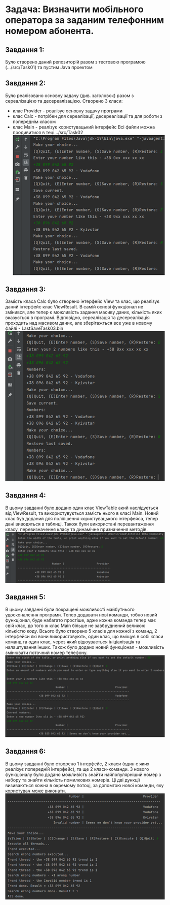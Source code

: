 # Задача: Визначити мобільного оператора за заданим телефонним номером абонента.
## Завдання 1:
Було створено даний репозиторій разом з тестовою програмою (.../src/Task01) та пустим Java проектом
## Завдання 2:
Було реалізовано основну задачу (див. заголовок) разом з сереалізацією та десереалізацією. Створено 3 класи:
- клас Provider - реалізує основну задачу програми
- клас Calc - потрібен для сереалізації, десереалізації та для роботи з попереднім класом
- клас Main - реалізує користувацький інтерфейс Всі файли можна продивитися в теці.../src/Task02
![alt text](/images/Task02.png)
## Завдання 3:
Замість класа Calc було створено інтерфейс View та клас, що реалізує даний інтерфейс клас ViewResult.
В самій основі функціонал не змінився, але тепер є можливість задання масиву даних, кількість яких вказується в програмі.
Відповідно, сереалізація та десереалізація проходить над масивом даних, але зберігажться все уже в новому файлі - LastSaveTask03.bin
![alt text](/images/Task03.png)
## Завдання 4:
В цьому завданні було додано один клас ViewTable акий наслідується від ViewResult, та використувується замість нього в класі Main.
Новий клас був доданий для поліпшення користувацького інтерфейса, тепер дані виводяться в таблиці.
Також були використані перевантаження класу, перевизначення класу та динамічне призначення методів.
![alt text](/images/Task04.png)
## Завдання 5:
В цьому завданні були покращені можливості майбутнього удосконалення програми.
Тепер додавати нові команди, тобно новий функціонал, буде набагато простіше, адже кожна команда тепер має свій клас, 
до того ж клас Main більше не завбруднений великою кількістю коду. Всього було створено 5 класів для кожної з команд, 2 інтерфейси які вони використовують, 
один клас, що вміщує в собі класи команд та один клас, через який відюувається ініціалізація та налаштування інших.
Також було додано новий функціонал - можливість змінювати поточний номер телефону.
![alt text](/images/Task05.png)
## Завдання 6:
В цьому завданні було створено 1 інтерфейс, 2 класи (один с яких реалізує попередній інтерфейс), та ще 2 класи-команди.
З нового функціоналу було додано можливість знайти найпопулярніший номер з набору та знайти кількість помилкових номерів.
Ці дві дункції визиваються кожна в окремому потоці, за допомгою нової команди, яку користувач може виконати.
![alt text](/images/Task06.png)
